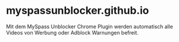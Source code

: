 myspassunblocker.github.io
==========================

Mit dem MySpass Unblocker Chrome Plugin werden automatisch alle Videos von Werbung oder Adblock Warnungen befreit.
